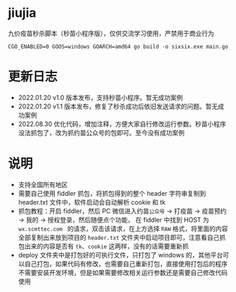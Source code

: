 # jiujia
九价疫苗秒杀脚本（秒苗小程序版），仅供交流学习使用，严禁用于商业行为
```
CGO_ENABLED=0 GOOS=windows GOARCH=amd64 go build -o sixsix.exe main.go
```
# 更新日志
- 2022.01.20 v1.0 版本发布，支持秒苗小程序。暂无成功案例
- 2022.01.20 v1.1 版本发布，修复了秒杀成功后依旧发送请求的问题。暂无成功案例
- 2022.08.30 优化代码，增加注释，方便大家自行修改运行参数。秒苗小程序没法抓包了，改为抓约苗公众号的包即可。至今没有成功案例

# 说明
- 支持全国所有地区
- 需要自己使用 fiddler 抓包，将抓包得到的整个 header 字符串复制到 header.txt 文件中，软件启动会自动解析 cookie 和 tk
- 抓包教程：开启 fiddler，然后 PC 微信进入约苗`公众号` -> 打疫苗 -> 疫苗预约 -> 我的 -> 授权登录，然后随便点个功能， 
在 fiddler 中找到 HOST 为 `wx.scmttec.com ` 的请求，双击该请求，在上方选择 `RAW` 格式，将里面的内容全部复制出来放到项目的 `header.txt` 
文件夹中启动项目即可，注意看自己抓包出来的内容是否有 `tk`、`cookie` 这两样，没有的话需要重新抓
- deploy 文件夹中是打包好的可执行文件，只打包了 windows 的，其他平台可以自己打包，如果代码有修改，也需要自己重新打包，直接使用打包后的程序不需要安装开发环境，但是如果需要修改相关运行参数还是需要自己修改代码使用

